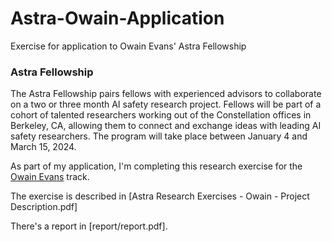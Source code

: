 # Astra-Owain-Application
Exercise for application to Owain Evans' Astra Fellowship


### Astra Fellowship
The Astra Fellowship pairs fellows with experienced advisors to collaborate on a two or three month AI safety research project. Fellows will be part of a cohort of talented researchers working out of the Constellation offices in Berkeley, CA, allowing them to connect and exchange ideas with leading AI safety researchers. The program will take place between January 4 and March 15, 2024.


As part of my application, I'm completing this research exercise for the [Owain Evans](https://owainevans.com/) track.

The exercise is described in [Astra Research Exercises - Owain - Project Description.pdf]

There's a report in [report/report.pdf].
